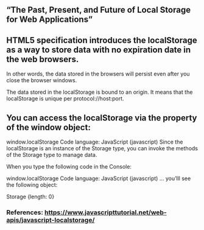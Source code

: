 ## “The Past, Present, and Future of Local Storage for Web Applications”

## HTML5 specification introduces the localStorage as a way to store data with no expiration date in the web browsers.

In other words, the data stored in the browsers will persist even after you close the browser windows.

The data stored in the localStorage is bound to an origin. It means that the localStorage is unique per protocol://host:port.

## You can access the localStorage via the property of the window object:

window.localStorage
Code language: JavaScript (javascript)
Since the localStorage is an instance of the Storage type, you can invoke the methods of the Storage type to manage data.

When you type the following code in the Console:

window.localStorage
Code language: JavaScript (javascript)
… you’lll see the following object:

Storage {length: 0}



### References: https://www.javascripttutorial.net/web-apis/javascript-localstorage/